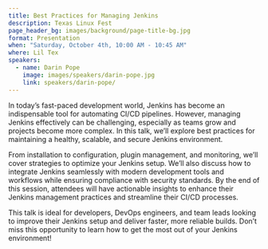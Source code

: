 ```yaml
---
title: Best Practices for Managing Jenkins
description: Texas Linux Fest
page_header_bg: images/background/page-title-bg.jpg
format: Presentation
when: "Saturday, October 4th, 10:00 AM - 10:45 AM"
where: Lil Tex
speakers:
  - name: Darin Pope
    image: images/speakers/darin-pope.jpg
    link: speakers/darin-pope/
---
```


In today’s fast-paced development world, Jenkins has become an indispensable 
tool for automating CI/CD pipelines. However, managing Jenkins effectively can 
be challenging, especially as teams grow and projects become more complex. In 
this talk, we’ll explore best practices for maintaining a healthy, scalable, and
 secure Jenkins environment.

From installation to configuration, plugin management, and monitoring, we’ll 
cover strategies to optimize your Jenkins setup. We’ll also discuss how to 
integrate Jenkins seamlessly with modern development tools and workflows while 
ensuring compliance with security standards. By the end of this session, 
attendees will have actionable insights to enhance their Jenkins management 
practices and streamline their CI/CD processes.

This talk is ideal for developers, DevOps engineers, and team leads looking to 
improve their Jenkins setup and deliver faster, more reliable builds. Don’t miss
 this opportunity to learn how to get the most out of your Jenkins environment!
